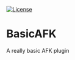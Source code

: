 [![License](https://img.shields.io/github/license/Blackoutburst/BasicAFK.svg)](LICENSE)

# BasicAFK
A really basic AFK plugin
